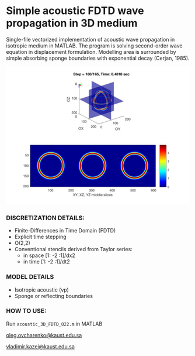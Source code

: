 # **Simple acoustic FDTD wave propagation in 3D medium**

Single-file vectorized implementation of acoustic wave propagation in isotropic medium in MATLAB. The program is solving second-order wave equation in displacement formulation. Modelling area is surrounded by simple absorbing sponge boundaries with exponential decay (Cerjan, 1985). 

![Wavefield example](img/snap.jpg)

### **DISCRETIZATION DETAILS**:
* Finite-Differences in Time Domain (FDTD)
* Explicit time stepping
* O(2,2)
* Conventional stencils derived from Taylor series: 
    * in space [1: -2 :1]/dx2
    * in time [1: -2 :1]/dt2

### **MODEL DETAILS**
* Isotropic acoustic (vp)
* Sponge or reflecting boundaries

### **HOW TO USE**: 
Run `acoustic_3D_FDTD_O22.m` in MATLAB

oleg.ovcharenko@kaust.edu.sa

vladimir.kazei@kaust.edu.sa